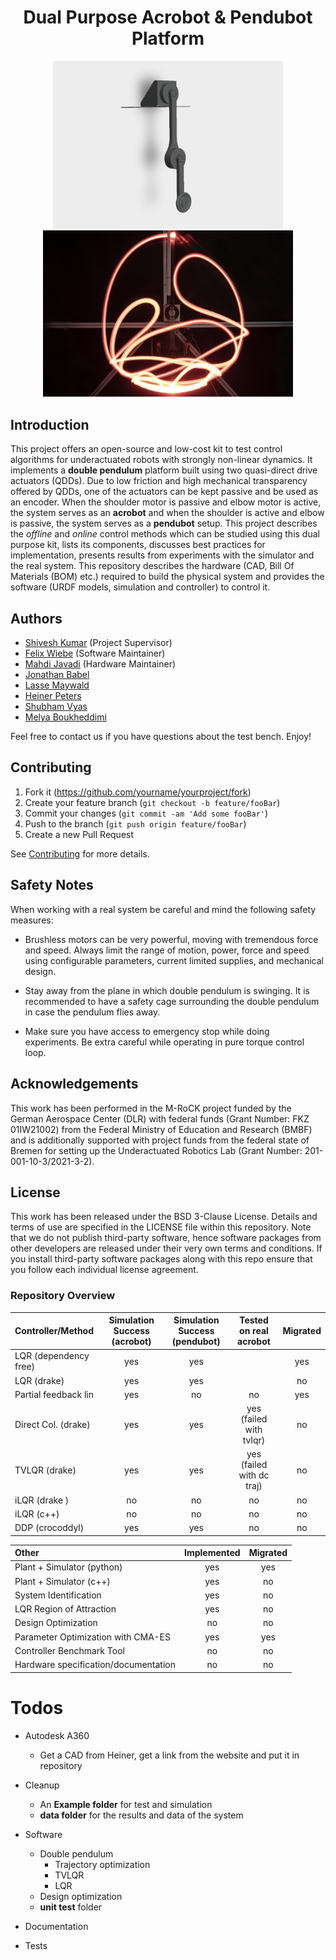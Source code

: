 <div align="center">

# Dual Purpose Acrobot & Pendubot Platform 
</div>

<div align="center">
<img width="368" src="hardware/double_pendulum_setup_CAD.png">
<img width="400" src="hardware/chaotic_freefall_long_exposure_shot.jpg">
</div>

## Introduction #
This project offers an open-source and low-cost kit to test control algorithms for underactuated robots with strongly non-linear dynamics. It implements a **double pendulum** platform built using two quasi-direct drive actuators (QDDs). Due to low friction and high mechanical transparency offered by QDDs, one of the actuators can be kept passive and be used as an encoder. When the shoulder motor is passive and elbow motor is active, the system serves as an **acrobot** and when the shoulder is active and elbow is passive, the system serves as a **pendubot** setup. This project describes the _offline_ and _online_ control methods which can be studied using this dual purpose kit, lists its components, discusses best practices for implementation, presents results from experiments with the simulator and the real system. This repository describes the hardware (CAD, Bill Of Materials (BOM) etc.) required to build the physical system and provides the software (URDF models, simulation and controller) to control it.

## Authors #

* [Shivesh Kumar](https://robotik.dfki-bremen.de/en/about-us/staff/shku02.html) (Project Supervisor)
* [Felix Wiebe](https://robotik.dfki-bremen.de/en/about-us/staff/fewi01.html) (Software Maintainer)
* [Mahdi Javadi](https://robotik.dfki-bremen.de/en/about-us/staff/maja04/) (Hardware Maintainer)
* [Jonathan Babel](https://robotik.dfki-bremen.de/en/about-us/staff/joba02.html) 
* [Lasse Maywald](https://robotik.dfki-bremen.de/en/about-us/staff/lama02/)
* [Heiner Peters](https://robotik.dfki-bremen.de/en/about-us/staff/hepe02.html)
* [Shubham Vyas](https://robotik.dfki-bremen.de/en/about-us/staff/shvy01/)
* [Melya Boukheddimi](https://robotik.dfki-bremen.de/en/about-us/staff/mebo01/)

Feel free to contact us if you have questions about the test bench. Enjoy!

## Contributing

1. Fork it (<https://github.com/yourname/yourproject/fork>)
2. Create your feature branch (`git checkout -b feature/fooBar`)
3. Commit your changes (`git commit -am 'Add some fooBar'`)
4. Push to the branch (`git push origin feature/fooBar`)
5. Create a new Pull Request

See [Contributing](CONTRIBUTING.md) for more details.

## Safety Notes #

When working with a real system be careful and mind the following safety measures:

* Brushless motors can be very powerful, moving with tremendous force and speed. Always limit the range of motion, power, force and speed using configurable parameters, current limited supplies, and mechanical design.

* Stay away from the plane in which double pendulum is swinging. It is recommended to have a safety cage surrounding the double pendulum in case the pendulum flies away.

* Make sure you have access to emergency stop while doing experiments. Be extra careful while operating in pure torque control loop.

## Acknowledgements #
This work has been performed in the M-RoCK project funded by the German Aerospace Center (DLR) with federal funds (Grant Number: FKZ 01IW21002) from the Federal Ministry of Education and Research (BMBF) and is additionally supported with project funds from the federal state of Bremen for setting up the Underactuated Robotics Lab (Grant Number: 201-001-10-3/2021-3-2).

## License

This work has been released under the BSD 3-Clause License. Details and terms of use are specified in the LICENSE file within this repository. Note that we do not publish third-party software, hence software packages from other developers are released under their very own terms and conditions. If you install third-party software packages along with this repo ensure  that you follow each individual license agreement.   

### Repository Overview

| Controller/Method     | Simulation Success (acrobot)   | Simulation Success (pendubot)   | Tested on real acrobot |   Migrated    |
|:----------------------|:------------------------------:|:-------------------------------:|:----------------------:|:-------------:|
|LQR (dependency free)  |yes                             |yes                              |                        |yes            |
|LQR (drake)            |yes                             |yes                              |                        |no             |
|Partial feedback lin   |yes                             |no                               |no                      |yes            |
|Direct Col. (drake)    |yes                             |yes                              |yes (failed with tvlqr) |no             |
|TVLQR (drake)          |yes                             |yes                              |yes (failed with dc traj)|no            |
|iLQR (drake )          |no                              |no                               |no                      |no             |
|iLQR (c++)             |no                              |no                               |no                      |no             |
|DDP (crocoddyl)        |yes                             |yes                              |no                      |no             |


|Other                                  | Implemented   | Migrated  |
|:--------------------------------------|:-------------:|:---------:|
|Plant + Simulator (python)             |yes            |yes        |
|Plant + Simulator (c++)                |yes            |no         |
|System Identification                  |yes            |no         |
|LQR Region of Attraction               |yes            |no         |
|Design Optimization                    |no             |no         |
|Parameter Optimization with CMA-ES     |yes            |yes        |
|Controller Benchmark Tool              |no             |no         |
|Hardware specification/documentation   |no             |no         |

# Todos
- Autodesk A360
    - Get a CAD from Heiner, get a link from the website and put it in repository
- Cleanup
    - An **Example folder** for test and simulation
    - **data folder** for the results and data of the system
- Software
    - Double pendulum 
        - Trajectory optimization
        - TVLQR
        - LQR
    - Design optimization
    - **unit test** folder

- Documentation
- Tests
